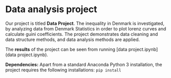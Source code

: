 # Data analysis project

Our project is titled **Data Project**. The inequality in Denmark is investigated, by analyzing data from Denmark Statistics in order to plot lorenz curves and calculate guini coefficients. The project demonstrates data cleaning and data structure methods, and data analysis methods are applied.

The **results** of the project can be seen from running [data project.ipynb](data project.ipynb).

**Dependencies:** Apart from a standard Anaconda Python 3 installation, the project requires the following installations:
``pip install``
